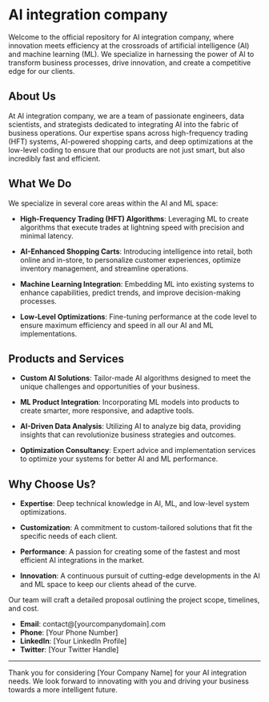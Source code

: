 # AI integration company

Welcome to the official repository for AI integration company, where innovation meets efficiency at the crossroads of artificial intelligence (AI) and machine learning (ML). We specialize in harnessing the power of AI to transform business processes, drive innovation, and create a competitive edge for our clients.

## About Us

At AI integration company, we are a team of passionate engineers, data scientists, and strategists dedicated to integrating AI into the fabric of business operations. Our expertise spans across high-frequency trading (HFT) systems, AI-powered shopping carts, and deep optimizations at the low-level coding to ensure that our products are not just smart, but also incredibly fast and efficient.

## What We Do

We specialize in several core areas within the AI and ML space:

- **High-Frequency Trading (HFT) Algorithms**: Leveraging ML to create algorithms that execute trades at lightning speed with precision and minimal latency.
  
- **AI-Enhanced Shopping Carts**: Introducing intelligence into retail, both online and in-store, to personalize customer experiences, optimize inventory management, and streamline operations.
  
- **Machine Learning Integration**: Embedding ML into existing systems to enhance capabilities, predict trends, and improve decision-making processes.
  
- **Low-Level Optimizations**: Fine-tuning performance at the code level to ensure maximum efficiency and speed in all our AI and ML implementations.

## Products and Services

- **Custom AI Solutions**: Tailor-made AI algorithms designed to meet the unique challenges and opportunities of your business.
  
- **ML Product Integration**: Incorporating ML models into products to create smarter, more responsive, and adaptive tools.
  
- **AI-Driven Data Analysis**: Utilizing AI to analyze big data, providing insights that can revolutionize business strategies and outcomes.
  
- **Optimization Consultancy**: Expert advice and implementation services to optimize your systems for better AI and ML performance.

## Why Choose Us?

- **Expertise**: Deep technical knowledge in AI, ML, and low-level system optimizations.
  
- **Customization**: A commitment to custom-tailored solutions that fit the specific needs of each client.
  
- **Performance**: A passion for creating some of the fastest and most efficient AI integrations in the market.
  
- **Innovation**: A continuous pursuit of cutting-edge developments in the AI and ML space to keep our clients ahead of the curve.

Our team will craft a detailed proposal outlining the project scope, timelines, and cost.

- **Email**: contact@[yourcompanydomain].com
- **Phone**: [Your Phone Number]
- **LinkedIn**: [Your LinkedIn Profile]
- **Twitter**: [Your Twitter Handle]

---

Thank you for considering [Your Company Name] for your AI integration needs. We look forward to innovating with you and driving your business towards a more intelligent future.

